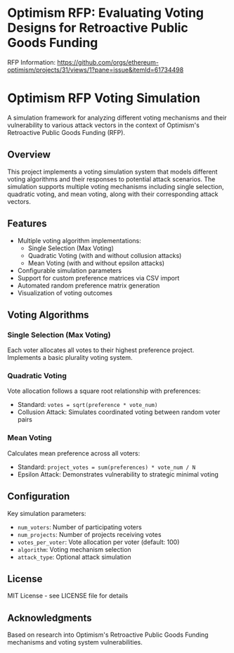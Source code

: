 # Optimism RFP: Evaluating Voting Designs for Retroactive Public Goods Funding

RFP Information: https://github.com/orgs/ethereum-optimism/projects/31/views/1?pane=issue&itemId=61734498

# Optimism RFP Voting Simulation

A simulation framework for analyzing different voting mechanisms and their vulnerability to various attack vectors in the context of Optimism's Retroactive Public Goods Funding (RFP).

## Overview

This project implements a voting simulation system that models different voting algorithms and their responses to potential attack scenarios. The simulation supports multiple voting mechanisms including single selection, quadratic voting, and mean voting, along with their corresponding attack vectors.

## Features

- Multiple voting algorithm implementations:
  - Single Selection (Max Voting)
  - Quadratic Voting (with and without collusion attacks)
  - Mean Voting (with and without epsilon attacks)
- Configurable simulation parameters
- Support for custom preference matrices via CSV import
- Automated random preference matrix generation
- Visualization of voting outcomes

## Voting Algorithms

### Single Selection (Max Voting)
Each voter allocates all votes to their highest preference project. Implements a basic plurality voting system.

### Quadratic Voting
Vote allocation follows a square root relationship with preferences:
- Standard: `votes = sqrt(preference * vote_num)`
- Collusion Attack: Simulates coordinated voting between random voter pairs

### Mean Voting
Calculates mean preference across all voters:
- Standard: `project_votes = sum(preferences) * vote_num / N`
- Epsilon Attack: Demonstrates vulnerability to strategic minimal voting

## Configuration

Key simulation parameters:

- `num_voters`: Number of participating voters
- `num_projects`: Number of projects receiving votes
- `votes_per_voter`: Vote allocation per voter (default: 100)
- `algorithm`: Voting mechanism selection
- `attack_type`: Optional attack simulation

## License

MIT License - see LICENSE file for details

## Acknowledgments

Based on research into Optimism's Retroactive Public Goods Funding mechanisms and voting system vulnerabilities.